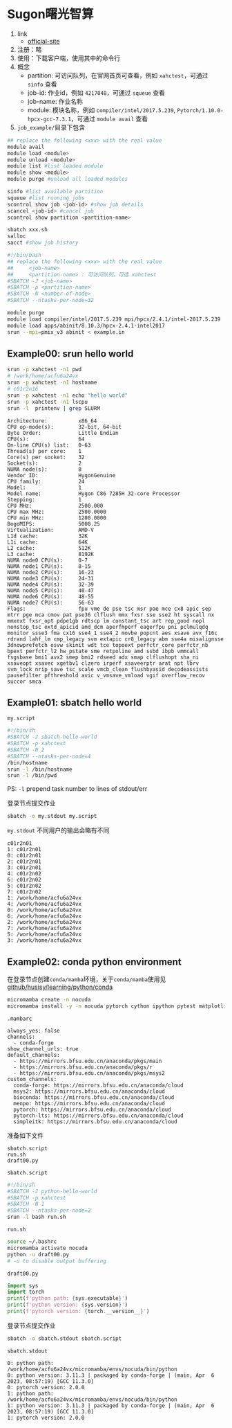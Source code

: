 # Sugon曙光智算

1. link
   * [official-site](https://ac.sugon.com/)
2. 注册：略
3. 使用：下载客户端，使用其中的命令行
4. 概念
   * partition: 可访问队列，在官网首页可查看，例如 `xahctest`，可通过 `sinfo` 查看
   * job-id: 作业id，例如 `4217048`，可通过 `squeue` 查看
   * job-name: 作业名称
   * module: 模块名称，例如 `compiler/intel/2017.5.239`, `Pytorch/1.10.0-hpcx-gcc-7.3.1`，可通过 `module avail` 查看
5. `job_example/`目录下包含

```bash
## replace the following <xxx> with the real value
module avail
module load <module>
module unload <module>
module list #list loaded module
module show <module>
module purge #unload all loaded modules
```

```bash
sinfo #list available partition
squeue #list running jobs
scontrol show job <job-id> #show job details
scancel <job-id> #cancel job
scontrol show partition <partition-name>

sbatch xxx.sh
salloc
sacct #show job history
```

```bash
#!/bin/bash
## replace the following <xxx> with the real value
##     <job-name>
##     <partition-name> : 可访问队列，可选 xahctest
#SBATCH -J <job-name>
#SBATCH -p <partition-name>
#SBATCH -N <number-of-node>
#SBATCH --ntasks-per-node=32

module purge
module load compiler/intel/2017.5.239 mpi/hpcx/2.4.1/intel-2017.5.239
module load apps/abinit/8.10.3/hpcx-2.4.1-intel2017
srun --mpi=pmix_v3 abinit < example.in
```

## Example00: srun hello world

```bash
srun -p xahctest -n1 pwd
# /work/home/acfu6a24vx
srun -p xahctest -n1 hostname
# c01r2n16
srun -p xahctest -n1 echo "hello world"
srun -p xahctest -n1 lscpu
srun -l  printenv | grep SLURM
```

```text
Architecture:          x86_64
CPU op-mode(s):        32-bit, 64-bit
Byte Order:            Little Endian
CPU(s):                64
On-line CPU(s) list:   0-63
Thread(s) per core:    1
Core(s) per socket:    32
Socket(s):             2
NUMA node(s):          8
Vendor ID:             HygonGenuine
CPU family:            24
Model:                 1
Model name:            Hygon C86 7285H 32-core Processor
Stepping:              1
CPU MHz:               2500.000
CPU max MHz:           2500.0000
CPU min MHz:           1200.0000
BogoMIPS:              5000.25
Virtualization:        AMD-V
L1d cache:             32K
L1i cache:             64K
L2 cache:              512K
L3 cache:              8192K
NUMA node0 CPU(s):     0-7
NUMA node1 CPU(s):     8-15
NUMA node2 CPU(s):     16-23
NUMA node3 CPU(s):     24-31
NUMA node4 CPU(s):     32-39
NUMA node5 CPU(s):     40-47
NUMA node6 CPU(s):     48-55
NUMA node7 CPU(s):     56-63
Flags:                 fpu vme de pse tsc msr pae mce cx8 apic sep mtrr pge mca cmov pat pse36 clflush mmx fxsr sse sse2 ht syscall nx mmxext fxsr_opt pdpe1gb rdtscp lm constant_tsc art rep_good nopl nonstop_tsc extd_apicid amd_dcm aperfmperf eagerfpu pni pclmulqdq monitor ssse3 fma cx16 sse4_1 sse4_2 movbe popcnt aes xsave avx f16c rdrand lahf_lm cmp_legacy svm extapic cr8_legacy abm sse4a misalignsse 3dnowprefetch osvw skinit wdt tce topoext perfctr_core perfctr_nb bpext perfctr_l2 hw_pstate sme retpoline_amd ssbd ibpb vmmcall fsgsbase bmi1 avx2 smep bmi2 rdseed adx smap clflushopt sha_ni xsaveopt xsavec xgetbv1 clzero irperf xsaveerptr arat npt lbrv svm_lock nrip_save tsc_scale vmcb_clean flushbyasid decodeassists pausefilter pfthreshold avic v_vmsave_vmload vgif overflow_recov succor smca
```

## Example01: sbatch hello world

`my.script`

```bash
#!/bin/sh
#SBATCH -J sbatch-hello-world
#SBATCH -p xahctest
#SBATCH -N 2
#SBATCH --ntasks-per-node=4
/bin/hostname
srun -l /bin/hostname
srun -l /bin/pwd
```

PS: `-l` prepend task number to lines of stdout/err

登录节点提交作业

```bash
sbatch -o my.stdout my.script
```

`my.stdout` 不同用户的输出会略有不同

```text
c01r2n01
1: c01r2n01
0: c01r2n01
2: c01r2n01
3: c01r2n01
4: c01r2n02
6: c01r2n02
5: c01r2n02
7: c01r2n02
1: /work/home/acfu6a24vx
4: /work/home/acfu6a24vx
0: /work/home/acfu6a24vx
6: /work/home/acfu6a24vx
2: /work/home/acfu6a24vx
7: /work/home/acfu6a24vx
5: /work/home/acfu6a24vx
3: /work/home/acfu6a24vx
```

## Example02: conda python environment

在登录节点创建`conda/mamba`环境，关于`conda/mamba`使用见 [github/husisy/learning/python/conda](https://github.com/husisy/learning/tree/master/python/conda)

```bash
micromamba create -n nocuda
micromamba install -y -n nocuda pytorch cython ipython pytest matplotlib h5py pandas pillow protobuf scipy requests tqdm lxml opt_einsum cvxpy
```

`.mambarc`

```text
always_yes: false
channels:
  - conda-forge
show_channel_urls: true
default_channels:
  - https://mirrors.bfsu.edu.cn/anaconda/pkgs/main
  - https://mirrors.bfsu.edu.cn/anaconda/pkgs/r
  - https://mirrors.bfsu.edu.cn/anaconda/pkgs/msys2
custom_channels:
  conda-forge: https://mirrors.bfsu.edu.cn/anaconda/cloud
  msys2: https://mirrors.bfsu.edu.cn/anaconda/cloud
  bioconda: https://mirrors.bfsu.edu.cn/anaconda/cloud
  menpo: https://mirrors.bfsu.edu.cn/anaconda/cloud
  pytorch: https://mirrors.bfsu.edu.cn/anaconda/cloud
  pytorch-lts: https://mirrors.bfsu.edu.cn/anaconda/cloud
  simpleitk: https://mirrors.bfsu.edu.cn/anaconda/cloud
```

准备如下文件

```text
sbatch.script
run.sh
draft00.py
```

`sbatch.script`

```bash
#!/bin/sh
#SBATCH -J python-hello-world
#SBATCH -p xahctest
#SBATCH -N 1
#SBATCH --ntasks-per-node=2
srun -l bash run.sh
```

`run.sh`

```bash
source ~/.bashrc
micromamba activate nocuda
python -u draft00.py
# -u to disable output buffering
```

`draft00.py`

```Python
import sys
import torch
print(f'python path: {sys.executable}')
print(f'python version: {sys.version}')
print(f'pytorch version: {torch.__version__}')
```

登录节点提交作业

```bash
sbatch -o sbatch.stdout sbatch.script
```

`sbatch.stdout`

```text
0: python path: /work/home/acfu6a24vx/micromamba/envs/nocuda/bin/python
0: python version: 3.11.3 | packaged by conda-forge | (main, Apr  6 2023, 08:57:19) [GCC 11.3.0]
0: pytorch version: 2.0.0
1: python path: /work/home/acfu6a24vx/micromamba/envs/nocuda/bin/python
1: python version: 3.11.3 | packaged by conda-forge | (main, Apr  6 2023, 08:57:19) [GCC 11.3.0]
1: pytorch version: 2.0.0
```
